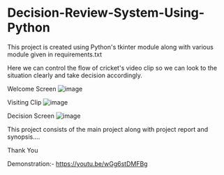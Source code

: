 # Decision-Review-System-Using-Python

This project is created using Python's tkinter module along with various module given in requirements.txt

Here we can control the flow of cricket's video clip so we can look to the situation clearly and take decision accordingly.

Welcome Screen
![image](https://user-images.githubusercontent.com/114934305/231161540-e1f08266-e751-4a90-952b-63976bca54cc.png)

Visiting Clip
![image](https://user-images.githubusercontent.com/114934305/231161761-30f64d59-859f-4295-8764-70d69dad3b40.png)

Decision Screen
![image](https://user-images.githubusercontent.com/114934305/231161905-6f311b5b-7246-4389-b874-bcf3c4bb12ef.png)


This project consists of the main project along with project report and synopsis....

Thank You

Demonstration:- https://youtu.be/wGg6stDMFBg
